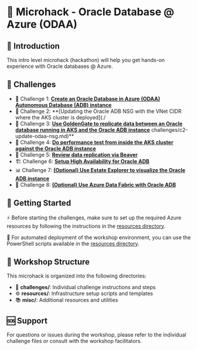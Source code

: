 # 🚀 Microhack - Oracle Database @ Azure (ODAA)

## 📖 Introduction

This intro level microhack (hackathon) will help you get hands-on experience with Oracle databases @ Azure.

## 🎯 Challenges

- 🚀 Challenge 1: **[Create an Oracle Database in Azure (ODAA) Autonomous Database (ADB) instance](./challenges/c1-create-odaa-adb.md)**
- 🔐 Challenge 2: **[Updating the Oracle ADB NSG with the VNet CIDR where the AKS cluster is deployed](./
- 🔄 Challenge 3: **[Use GoldenGate to replicate data between an Oracle database running in AKS and the Oracle ADB instance](./challenges/c4-golden-gate-odaa.md)**
challenges/c2-update-odaa-nsg.md)**
- 🔌 Challenge 4: **[Do performance test from inside the AKS cluster against the Oracle ADB instance](./challenges/c3-perf-test-odaa.md)**
- 🦫 Challenge 5: **[Review data replication via Beaver](./challenges/c5-beaver-odaa.md)**
- 🏗️ Challenge 6: **[Setup High Availability for Oracle ADB](./challenges/c6-ha-oracle-adb.md)**
- 📊 Challenge 7: **[(Optional) Use Estate Explorer to visualize the Oracle ADB instance](./challenges/c7-estate-explorer-odaa.md)**
- 🧵 Challenge 8: **[(Optional) Use Azure Data Fabric with Oracle ADB](./challenges/c8-azure-data-fabric-odaa.md)**

## 🏁 Getting Started

⚡ Before starting the challenges, make sure to set up the required Azure resources by following the instructions in the [resources directory](resources/README.md).

🤖 For automated deployment of the workshop environment, you can use the PowerShell scripts available in the [resources directory](resources/DEPLOYMENT-SCRIPTS-README.md).

## 📁 Workshop Structure

This microhack is organized into the following directories:

- 🎯 **challenges/**: Individual challenge instructions and steps
- ⚙️ **resources/**: Infrastructure setup scripts and templates
- 📚 **misc/**: Additional resources and utilities

## 🆘 Support

For questions or issues during the workshop, please refer to the individual challenge files or consult with the workshop facilitators.